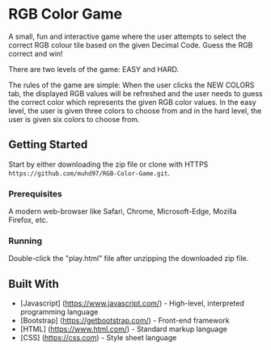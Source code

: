 # RGB Color Game

A small, fun and interactive game where the user attempts to select the correct RGB colour tile based on the given Decimal Code. Guess the RGB correct and win! 

There are two levels of the game: EASY and HARD. 

The rules of the game are simple: When the user clicks the NEW COLORS tab, the displayed RGB values will be refreshed and the user needs to guess the correct color which represents the given RGB color values. 
In the easy level, the user is given three colors to choose from and in the hard level, the user is given six colors to choose from.

## Getting Started

Start by either downloading the zip file or clone with HTTPS `https://github.com/muhd97/RGB-Color-Game.git`.

### Prerequisites

A modern web-browser like Safari, Chrome, Microsoft-Edge, Mozilla Firefox, etc.

### Running

Double-click the "play.html" file after unzipping the downloaded zip file.

## Built With

* [Javascript] (https://www.javascript.com/) - High-level, interpreted programming language
* [Bootstrap] (https://getbootstrap.com/) - Front-end framework
* [HTML] (https://www.html.com/) - Standard markup language
* [CSS] (https://css.com) - Style sheet language

